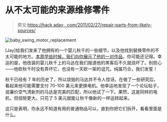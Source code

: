 # 从不太可能的来源维修零件

> 原文:[https://hack aday . com/2011/02/27/repair-parts-from-likely-sources/](https://hackaday.com/2011/02/27/repair-parts-from-unlikely-sources/)

![baby_swing_motor_replacement](../Images/b66533eb6b92d8f3fc544057a24e85cd.png "baby_swing_motor_replacement")

[Jay]给我们发来了他拥有的一个婴儿秋千的一些细节，以及他找到替换零件的不太可能的地方。[本周早些时候，我们向你展示了他的一对作品](http://hackaday.com/2011/02/24/555-two-fer-baby-swing-upgrade-and-a-headphone-tube-amp/)，你可能还记得。幸运的是，他改装的婴儿秋千上的马达在我们报道他的黑客后不久就烧坏了。别担心——他砍秋千时没有弄坏它，也没有一天砍一架的诅咒。纯属巧合，我们发誓！

秋千已经有 7 年的历史了，所以烧毁的马达并不令人惊讶。在做了一些研究后，看起来他可能需要支付 70-100 美元来更换电机。他幸运地发现了一个论坛帖子，说廉价空气清新剂的马达是完美的匹配，所以他试了一下。果然，这是同样的电机，但扭矩更大。只花了 5 美元就能让秋千像新的一样运转起来。

这只是表明，你永远不知道有用的普通物品可以，直到你把它们拆开，看看里面是什么。